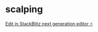 # scalping

[Edit in StackBlitz next generation editor ⚡️](https://stackblitz.com/~/github.com/siddup30/scalping)